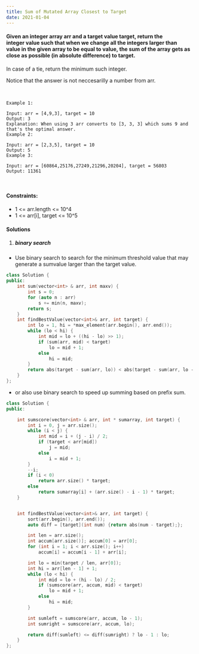 ```yaml
---
title: Sum of Mutated Array Closest to Target
date: 2021-01-04
---
```

#### Given an integer array arr and a target value target, return the integer value such that when we change all the integers larger than value in the given array to be equal to value, the sum of the array gets as close as possible (in absolute difference) to target.

In case of a tie, return the minimum such integer.

Notice that the answer is not neccesarilly a number from arr.

 

```
Example 1:

Input: arr = [4,9,3], target = 10
Output: 3
Explanation: When using 3 arr converts to [3, 3, 3] which sums 9 and that's the optimal answer.
Example 2:

Input: arr = [2,3,5], target = 10
Output: 5
Example 3:

Input: arr = [60864,25176,27249,21296,20204], target = 56803
Output: 11361
```
 

#### Constraints:

- 1 <= arr.length <= 10^4
- 1 <= arr[i], target <= 10^5



#### Solutions

1. ##### binary search


- Use binary search to search for the minimum threshold value that may generate a sumvalue larger than the target value.

```cpp
class Solution {
public:
    int sum(vector<int> & arr, int maxv) {
        int s = 0;
        for (auto n : arr)
            s += min(n, maxv);
        return s;
    }
    int findBestValue(vector<int>& arr, int target) {
        int lo = 1, hi = *max_element(arr.begin(), arr.end());
        while (lo < hi) {
            int mid = lo + ((hi - lo) >> 1);
            if (sum(arr, mid) < target)
                lo = mid + 1;
            else
                hi = mid;
        }
        return abs(target - sum(arr, lo)) < abs(target - sum(arr, lo - 1)) ? lo : lo - 1;
    }
};
```



- or also use binary search to speed up summing based on prefix sum.

```cpp
class Solution {
public:

    int sumscore(vector<int> & arr, int * sumarray, int target) {
        int i = 0, j = arr.size();
        while (i < j) {
            int mid = i + (j - i) / 2;
            if (target < arr[mid])
                j = mid;
            else
                i = mid + 1;
        }
        --i;
        if (i < 0)
            return arr.size() * target;
        else
            return sumarray[i] + (arr.size() - i - 1) * target;
    }


    int findBestValue(vector<int>& arr, int target) {
        sort(arr.begin(), arr.end());
        auto diff = [target](int num) {return abs(num - target);};

        int len = arr.size();
        int accum[arr.size()]; accum[0] = arr[0];
        for (int i = 1; i < arr.size(); i++)
            accum[i] = accum[i - 1] + arr[i];

        int lo = min(target / len, arr[0]);
        int hi = arr[len - 1] + 1;
        while (lo < hi) {
            int mid = lo + (hi - lo) / 2;
            if (sumscore(arr, accum, mid) < target)
                lo = mid + 1;
            else
                hi = mid;
        }

        int sumleft = sumscore(arr, accum, lo - 1);
        int sumright = sumscore(arr, accum, lo);

        return diff(sumleft) <= diff(sumright) ? lo - 1 : lo;
    }
};
```